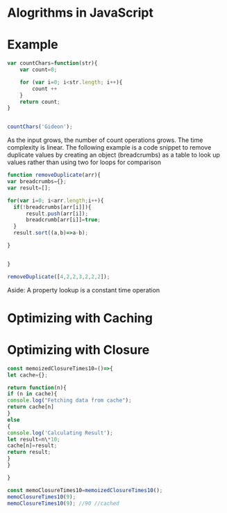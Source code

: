 # Alogrithms in JavaScript

# Example

```javascript
var countChars=function(str){
    var count=0;

    for (var i=0; i<str.length; i++){
        count ++
    }
    return count;
}


countChars('Gideon');
```

  As the input grows, the number of count operations grows.
  The time complexity is linear.
  The following example is a code snippet to remove duplicate values by creating an object (breadcrumbs) as a table to look up values
  rather than using two for loops for comparison

```javascript
function removeDuplicate(arr){
var breadcrumbs={};
var result=[];

for(var i=0; i<arr.length;i++){
  if(!breadcrumbs[arr[i]]){
      result.push(arr[i]);
      breadcrumb[arr[i]]=true;
  }
  result.sort((a,b)=>a-b);

}


}

removeDuplicate([4,2,2,3,2,2,2]);

```

Aside: A property lookup is a constant time operation

# Optimizing with Caching 
# Optimizing with Closure

```javascript
const memoizedClosureTimes10=()=>{
let cache={};

return function(n){
if (n in cache){
console.log("Fetching data from cache");
return cache[n]
}
else
{
console.log('Calculating Result');
let result=n\*10;
cache[n]=result;
return result;
}
}

}

const memoClosureTimes10=memoizedClosureTimes10();
memoClosureTimes10(9);
memoClosureTimes10(9); //90 //cached
```



